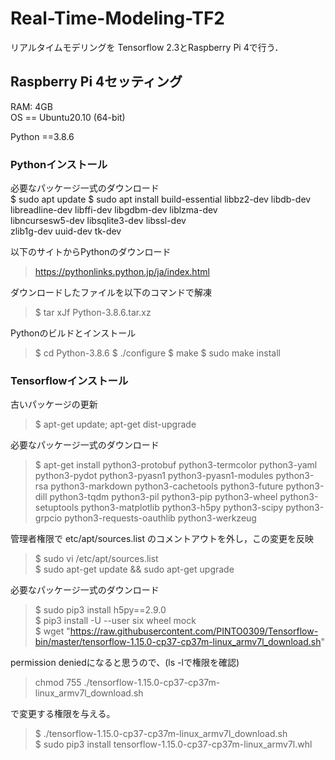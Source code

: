 # Real-Time-Modeling-TF2

リアルタイムモデリングを Tensorflow 2.3とRaspberry Pi 4で行う．

## Raspberry Pi 4セッティング
RAM: 4GB <br>
OS == Ubuntu20.10 (64-bit) <br>

Python ==3.8.6 <br>

### Pythonインストール
必要なパッケージ一式のダウンロード <br>
$ sudo apt update
$ sudo apt install build-essential libbz2-dev libdb-dev \
  libreadline-dev libffi-dev libgdbm-dev liblzma-dev \
  libncursesw5-dev libsqlite3-dev libssl-dev \
  zlib1g-dev uuid-dev tk-dev
  
以下のサイトからPythonのダウンロード
> https://pythonlinks.python.jp/ja/index.html <br>

ダウンロードしたファイルを以下のコマンドで解凍 <br>
> $ tar xJf Python-3.8.6.tar.xz

Pythonのビルドとインストール <br>
> $ cd Python-3.8.6
> $ ./configure
> $ make
> $ sudo make install

### Tensorflowインストール
古いパッケージの更新 <br>
> $ apt-get update; apt-get dist-upgrade

必要なパッケージ一式のダウンロード <br>
> $ apt-get install python3-protobuf python3-termcolor python3-yaml python3-pydot python3-pyasn1 python3-pyasn1-modules python3-rsa python3-markdown python3-cachetools python3-future python3-dill python3-tqdm python3-pil python3-pip python3-wheel python3-setuptools python3-matplotlib python3-h5py python3-scipy python3-grpcio python3-requests-oauthlib python3-werkzeug

管理者権限で etc/apt/sources.list のコメントアウトを外し，この変更を反映 <br>
> $ sudo vi /etc/apt/sources.list <br>
> $ sudo apt-get update && sudo apt-get upgrade <br>

必要なパッケージ一式のダウンロード <br>
> $ sudo pip3 install h5py==2.9.0 <br>
> $ pip3 install -U --user six wheel mock <br>
> $ wget "https://raw.githubusercontent.com/PINTO0309/Tensorflow-bin/master/tensorflow-1.15.0-cp37-cp37m-linux_armv7l_download.sh" <br>

permission deniedになると思うので、(ls -lで権限を確認)
> chmod 755 ./tensorflow-1.15.0-cp37-cp37m-linux_armv7l_download.sh <br>

で変更する権限を与える。 <br>
> $ ./tensorflow-1.15.0-cp37-cp37m-linux_armv7l_download.sh <br>
> $ sudo pip3 install tensorflow-1.15.0-cp37-cp37m-linux_armv7l.whl
